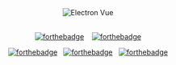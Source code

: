 <!-- <style>

/* 
  ##Device = Desktops
  ##Screen = 1281px to higher resolution desktops
*/

@media (min-width: 1281px) {
  .img {
    max-width: 60%;
  }
}

/* 
  ##Device = Laptops, Desktops
  ##Screen = B/w 1025px to 1280px
*/

@media (min-width: 1025px) and (max-width: 1280px) {
  .img {
    max-width: 65%;
  }
}

/* 
  ##Device = Tablets, Ipads (portrait)
  ##Screen = B/w 768px to 1024px
*/

@media (min-width: 768px) and (max-width: 1024px) {
  .img {
    max-width: 70%;
  }
}

/* 
  ##Device = Low Resolution Tablets, Mobiles (Landscape)
  ##Screen = B/w 481px to 767px
*/

@media (min-width: 481px) and (max-width: 767px) {
  .img {
    max-width: 80%;
  }
}

/* 
  ##Device = Most of the Smartphones Mobiles (Portrait)
  ##Screen = B/w 320px to 479px
*/

@media (min-width: 320px) and (max-width: 480px) {
  .img {
    max-width: 90%;
  }
}
</style> -->

<link href="https://raw.githubusercontent.com/soulehshaikh99/repo/master/css/media-query.css" rel="stylesheet">

<div align="center">
<img class="img" alt="Electron Vue" src="https://raw.githubusercontent.com/soulehshaikh99/repo/master/svg/Electron_Nuxt.svg" />
</div>
<br />
<div align="center">

[![forthebadge](http://forthebadge.com/images/badges/built-by-developers.svg)](http://forthebadge.com)&nbsp;&nbsp;&nbsp;&nbsp;[![forthebadge](http://forthebadge.com/images/badges/makes-people-smile.svg)](http://forthebadge.com)<br />

[![forthebadge](http://forthebadge.com/images/badges/uses-html.svg)](http://forthebadge.com)&nbsp;&nbsp;&nbsp;[![forthebadge](http://forthebadge.com/images/badges/uses-css.svg)](http://forthebadge.com)&nbsp;&nbsp;&nbsp;[![forthebadge](http://forthebadge.com/images/badges/uses-js.svg)](http://forthebadge.com)

</div>


<!-- [![forthebadge](http://forthebadge.com/images/badges/built-with-love.svg)](http://forthebadge.com) -->
<!-- # create-nuxt-electron-app
A simple starter project to get up and developing quickly with the blend of Nuxt and Electron JS for building a Native Desktop App on various OS Platforms like Windows, Linux and macOS using Electron Builder. -->
